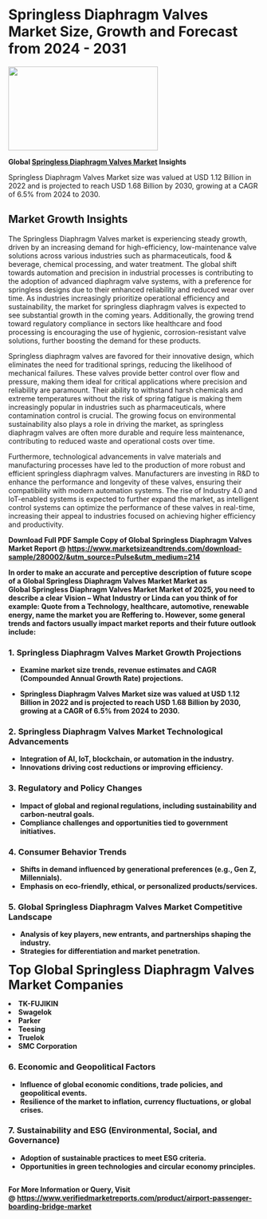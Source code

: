 <H1>Springless Diaphragm Valves Market Size, Growth and Forecast from 2024 - 2031</H1><img class="aligncenter size-medium wp-image-584254" src="https://thirdeyenews.in/wp-content/uploads/2024/09/Global-Market-Research-300x168.jpeg" alt="" width="300" height="168" /><p><strong>Global&nbsp;<a href="https://www.marketsizeandtrends.com/download-sample/280002/&amp;utm_source=Pulse&amp;utm_medium=214">Springless Diaphragm Valves Market</a> Insights</strong></p><p>Springless Diaphragm Valves Market size was valued at USD 1.12 Billion in 2022 and is projected to reach USD 1.68 Billion by 2030, growing at a CAGR of 6.5% from 2024 to 2030.</p><p><h2>Market Growth Insights</h2> <p>The Springless Diaphragm Valves market is experiencing steady growth, driven by an increasing demand for high-efficiency, low-maintenance valve solutions across various industries such as pharmaceuticals, food & beverage, chemical processing, and water treatment. The global shift towards automation and precision in industrial processes is contributing to the adoption of advanced diaphragm valve systems, with a preference for springless designs due to their enhanced reliability and reduced wear over time. As industries increasingly prioritize operational efficiency and sustainability, the market for springless diaphragm valves is expected to see substantial growth in the coming years. Additionally, the growing trend toward regulatory compliance in sectors like healthcare and food processing is encouraging the use of hygienic, corrosion-resistant valve solutions, further boosting the demand for these products.</p> <p><strong></strong></p> <p>Springless diaphragm valves are favored for their innovative design, which eliminates the need for traditional springs, reducing the likelihood of mechanical failures. These valves provide better control over flow and pressure, making them ideal for critical applications where precision and reliability are paramount. Their ability to withstand harsh chemicals and extreme temperatures without the risk of spring fatigue is making them increasingly popular in industries such as pharmaceuticals, where contamination control is crucial. The growing focus on environmental sustainability also plays a role in driving the market, as springless diaphragm valves are often more durable and require less maintenance, contributing to reduced waste and operational costs over time.</p> <p>Furthermore, technological advancements in valve materials and manufacturing processes have led to the production of more robust and efficient springless diaphragm valves. Manufacturers are investing in R&D to enhance the performance and longevity of these valves, ensuring their compatibility with modern automation systems. The rise of Industry 4.0 and IoT-enabled systems is expected to further expand the market, as intelligent control systems can optimize the performance of these valves in real-time, increasing their appeal to industries focused on achieving higher efficiency and productivity.</p> <p><strong></p><p><span class=""><strong>Download Full PDF Sample Copy of Global Springless Diaphragm Valves Market Report</strong> @ <a href="https://www.marketsizeandtrends.com/download-sample/280002/&amp;utm_source=Pulse&amp;utm_medium=214" target="_blank">https://www.marketsizeandtrends.com/download-sample/280002/&amp;utm_source=Pulse&amp;utm_medium=214</a></span></p><p>In order to make an accurate and perceptive description of future scope of a Global&nbsp;Springless Diaphragm Valves Market Market as Global&nbsp;Springless Diaphragm Valves Market Market of 2025, you need to describe a clear Vision &ndash; What Industry or Linda can you think of for example: Quote from a Technology, healthcare, automotive, renewable energy, name the market you are Reffering to. However, some general trends and factors usually impact market reports and their future outlook include:</p><h3>1.&nbsp;<strong>Springless Diaphragm Valves Market Growth Projections</strong></h3><ul><li>Examine market size trends, revenue estimates and CAGR (Compounded Annual Growth Rate) projections.</li><li><p>Springless Diaphragm Valves Market size was valued at USD 1.12 Billion in 2022 and is projected to reach USD 1.68 Billion by 2030, growing at a CAGR of 6.5% from 2024 to 2030.</p></li></ul><h3>2.&nbsp;<strong>Springless Diaphragm Valves Market Technological Advancements</strong></h3><ul><li>Integration of AI, IoT, blockchain, or automation in the industry.</li><li>Innovations driving cost reductions or improving efficiency.</li></ul><h3>3.&nbsp;<strong>Regulatory and Policy Changes</strong></h3><ul><li>Impact of global and regional regulations, including sustainability and carbon-neutral goals.</li><li>Compliance challenges and opportunities tied to government initiatives.</li></ul><h3>4.&nbsp;<strong>Consumer Behavior Trends</strong></h3><ul><li>Shifts in demand influenced by generational preferences (e.g., Gen Z, Millennials).</li><li>Emphasis on eco-friendly, ethical, or personalized products/services.</li></ul><h3>5.&nbsp;<strong>Global Springless Diaphragm Valves Market Competitive Landscape</strong></h3><ul><li>Analysis of key players, new entrants, and partnerships shaping the industry.</li><li>Strategies for differentiation and market penetration.</li></ul><p data-pm-slice="1 1 []"><span style="color: inherit; font-family: inherit; font-size: 25px;">Top Global Springless Diaphragm Valves Market Companies</span></p><div class="" data-test-id=""><p><li>TK-FUJIKIN</li><li> Swagelok</li><li> Parker</li><li> Teesing</li><li> Truelok</li><li> SMC Corporation</li></p></div><h3>6.&nbsp;<strong>Economic and Geopolitical Factors</strong></h3><ul><li>Influence of global economic conditions, trade policies, and geopolitical events.</li><li>Resilience of the market to inflation, currency fluctuations, or global crises.</li></ul><h3>7.&nbsp;<strong>Sustainability and ESG (Environmental, Social, and Governance)</strong></h3><ul><li>Adoption of sustainable practices to meet ESG criteria.</li><li>Opportunities in green technologies and circular economy principles.</li></ul><h2><strong style="font-size: 14px;">For More Information or Query, Visit @&nbsp;</strong><a style="background-color: #ffffff; font-size: 14px;" href="https://www.marketsizeandtrends.com/report/springless-diaphragm-valves-market/" target="_blank">https://www.verifiedmarketreports.com/product/airport-passenger-boarding-bridge-market</a></h2>
